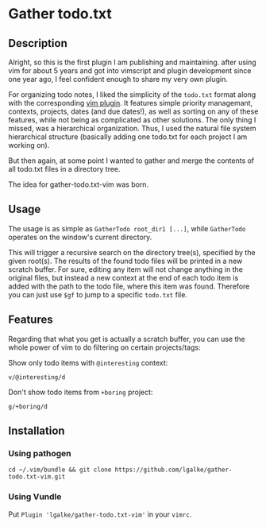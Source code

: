 # Gather todo.txt

## Description

Alright, so this is the first plugin I am publishing and maintaining.
after using vim for about 5 years and got into vimscript and plugin development
since one year ago, I feel confident enough to share my very own plugin.

For organizing todo notes, I liked the simplicity of the `todo.txt` format
along with the corresponding [vim
plugin](http://github.com/freitass/todo.txt-vim).  It features simple priority
managemant, contexts, projects, dates (and due dates!), as well as sorting on
any of these features, while not being as complicated as other solutions.  The
only thing I missed, was a hierarchical organization.  Thus, I used the natural
file system hierarchical structure (basically adding one todo.txt for each
project I am working on).

But then again, at some point I wanted to gather and merge the contents of all
todo.txt files in a directory tree.

The idea for gather-todo.txt-vim was born.

## Usage

The usage is as simple as ```GatherTodo root_dir1 [...]```, while
`GatherTodo` operates on the window's current directory.

This will trigger a recursive search on the directory tree(s), specified by the
given root(s).
The results of the found todo files will be printed in a new scratch buffer.
For sure, editing any item will not change anything in the original files,
but instead a new context at the end of each todo item is added with the path
to the todo file, where this item was found.
Therefore you can just use `$gf` to jump to a specific `todo.txt` file.

## Features

Regarding that what you get is actually a scratch buffer,
you can use the whole power of vim to do filtering on certain projects/tags:

Show only todo items with `@interesting` context:

    v/@interesting/d

Don't show todo items from `+boring` project:

    g/+boring/d

## Installation

### Using pathogen

```cd ~/.vim/bundle && git clone https://github.com/lgalke/gather-todo.txt-vim.git```

### Using Vundle

Put ```Plugin 'lgalke/gather-todo.txt-vim'``` in your `vimrc`.
